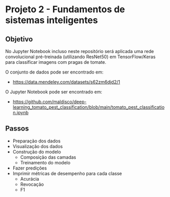 # Projeto 2 - Fundamentos de sistemas inteligentes

## Objetivo

No Jupyter Notebook incluso neste repositório será aplicada uma rede convolucional pré-treinada (utilizando ResNet50) em TensorFlow/Keras para classificar imagens com pragas de tomate.

O conjunto de dados pode ser encontrado em:
* https://data.mendeley.com/datasets/s62zm6djd2/1

O Jupyter Notebook pode ser encontrado em:
* https://github.com/maldisco/deep-learning_tomato_pest_classification/blob/main/tomato_pest_classification.ipynb

## Passos

* Preparação dos dados
* Visualização dos dados
* Construção do modelo
    * Composição das camadas
    * Treinamento do modelo
* Fazer predições
* Imprimir métricas de desempenho para cada classe
    * Acurácia
    * Revocação
    * F1

